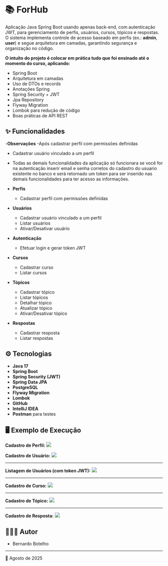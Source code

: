 # 📚 ForHub

Aplicação Java Spring Boot usando apenas back-end, com autenticação JWT, para gerenciamento de perfis, usuários, cursos, tópicos e respostas.  
O sistema implementa controle de acesso baseado em perfis (ex.: **admin**, **user**) e segue arquitetura em camadas, garantindo segurança e organização no código.

**O intuito do projeto é colocar em prática tudo que foi ensinado até o momento do curso, aplicando:**
- Spring Boot
- Arquitetura em camadas
- Uso de DTOs e records
- Anotações Spring
- Spring Security + JWT
- Jpa Repository
- Flyway Migration
- Lombok para redução de código
- Boas práticas de API REST

## ✨ Funcionalidades

-**Observações**
-Após cadastrar perfil com permissões definidas
- Cadastrar usuário vinculado a um perfil
- Todas as demais funcionalidades da aplicação só funcionara se você for na autenticação inserir email e senha corretos do cadastro do usuario existente no banco e será retornado um token para ser inserido nas demais funcionalidades para ter acesso as informações.

- **Perfis**
  - Cadastrar perfil com permissões definidas

- **Usuários**
  - Cadastrar usuário vinculado a um perfil
  - Listar usuários
  - Ativar/Desativar usuário

- **Autenticação**
  - Efetuar login e gerar token JWT

- **Cursos**
  - Cadastrar curso
  - Listar cursos

- **Tópicos**
  - Cadastrar tópico
  - Listar tópicos
  - Detalhar tópico
  - Atualizar tópico
  - Ativar/Desativar tópico

- **Respostas**
  - Cadastrar resposta
  - Listar respostas

## ⚙️ Tecnologias

- **Java 17**
- **Spring Boot**
- **Spring Security (JWT)**
- **Spring Data JPA**
- **PostgreSQL**
- **Flyway Migration**
- **Lombok**
- **GitHub**
- **IntelliJ IDEA**
- **Postman** para testes

## 🖥️ Exemplo de Execução

**Cadastro de Perfil:**
![](imagens/cadastro-usuario.png)



**Cadastro de Usuário:**
![](imagens/cadastro-usuario.png)

---

**Listagem de Usuários (com token JWT):**
![](imagens/lista-usuarios.png)

---

**Cadastro de Curso:**
![](imagens/cadastro-curso.png)

---

**Cadastro de Tópico:**
![](imagens/cadastro-topico.png)

---

**Cadastro de Resposta:**
![](imagens/cadastro-resposta.png)

## 👨🏻‍💻 Autor

- Bernardo Botelho

---

📅 Agosto de 2025

